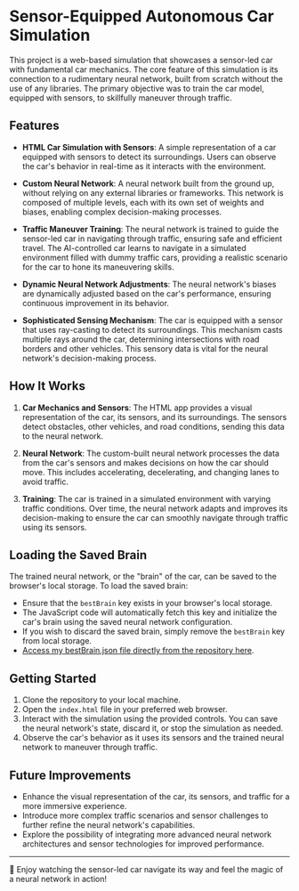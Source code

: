 # Sensor-Equipped Autonomous Car Simulation

This project is a web-based simulation that showcases a sensor-led car with fundamental car mechanics. The core feature of this simulation is its connection to a rudimentary neural network, built from scratch without the use of any libraries. The primary objective was to train the car model, equipped with sensors, to skillfully maneuver through traffic.

## Features

- **HTML Car Simulation with Sensors**: A simple representation of a car equipped with sensors to detect its surroundings. Users can observe the car's behavior in real-time as it interacts with the environment.
  
- **Custom Neural Network**: A neural network built from the ground up, without relying on any external libraries or frameworks. This network is composed of multiple levels, each with its own set of weights and biases, enabling complex decision-making processes.
  
- **Traffic Maneuver Training**: The neural network is trained to guide the sensor-led car in navigating through traffic, ensuring safe and efficient travel. The AI-controlled car learns to navigate in a simulated environment filled with dummy traffic cars, providing a realistic scenario for the car to hone its maneuvering skills.
  
- **Dynamic Neural Network Adjustments**: The neural network's biases are dynamically adjusted based on the car's performance, ensuring continuous improvement in its behavior.
  
- **Sophisticated Sensing Mechanism**: The car is equipped with a sensor that uses ray-casting to detect its surroundings. This mechanism casts multiple rays around the car, determining intersections with road borders and other vehicles. This sensory data is vital for the neural network's decision-making process.

## How It Works

1. **Car Mechanics and Sensors**: The HTML app provides a visual representation of the car, its sensors, and its surroundings. The sensors detect obstacles, other vehicles, and road conditions, sending this data to the neural network.
  
2. **Neural Network**: The custom-built neural network processes the data from the car's sensors and makes decisions on how the car should move. This includes accelerating, decelerating, and changing lanes to avoid traffic.
  
3. **Training**: The car is trained in a simulated environment with varying traffic conditions. Over time, the neural network adapts and improves its decision-making to ensure the car can smoothly navigate through traffic using its sensors.

## Loading the Saved Brain

The trained neural network, or the "brain" of the car, can be saved to the browser's local storage. To load the saved brain:

- Ensure that the `bestBrain` key exists in your browser's local storage.
- The JavaScript code will automatically fetch this key and initialize the car's brain using the saved neural network configuration.
- If you wish to discard the saved brain, simply remove the `bestBrain` key from local storage.
- [Access my bestBrain.json file directly from the repository here](https://github.com/yuvalmoscovitz/autonomous-car-project/blob/main/bestBrain.json).

## Getting Started

1. Clone the repository to your local machine.
2. Open the `index.html` file in your preferred web browser.
3. Interact with the simulation using the provided controls. You can save the neural network's state, discard it, or stop the simulation as needed.
4. Observe the car's behavior as it uses its sensors and the trained neural network to maneuver through traffic.


## Future Improvements

- Enhance the visual representation of the car, its sensors, and traffic for a more immersive experience.
- Introduce more complex traffic scenarios and sensor challenges to further refine the neural network's capabilities.
- Explore the possibility of integrating more advanced neural network architectures and sensor technologies for improved performance.

---

🚗 Enjoy watching the sensor-led car navigate its way and feel the magic of a neural network in action!
